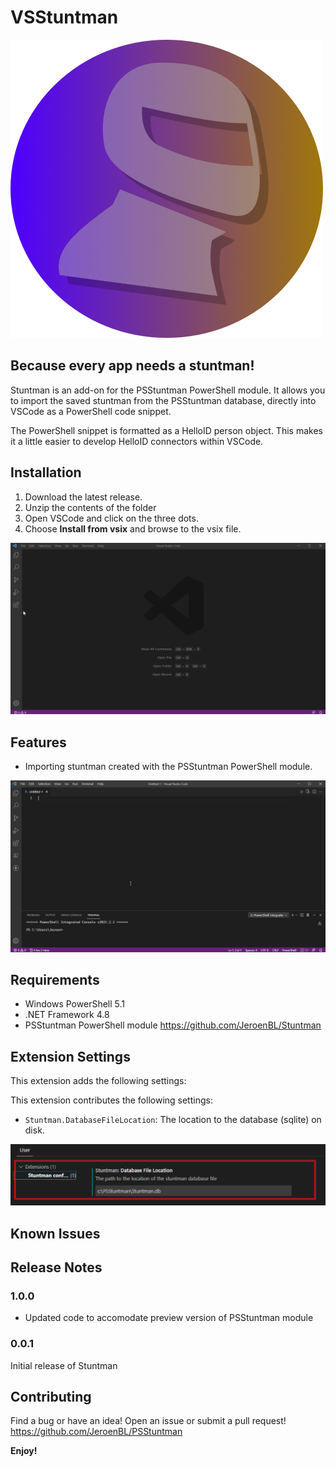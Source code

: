 # VSStuntman

![logo](https://raw.githubusercontent.com/JeroenBl/VSStuntman/main/logo.png)

## Because every app needs a stuntman!

Stuntman is an add-on for the PSStuntman PowerShell module. It allows you to import the saved stuntman from the PSStuntman database, directly into VSCode as a PowerShell code snippet.

The PowerShell snippet is formatted as a HelloID person object. This makes it a little easier to develop HelloID connectors within VSCode.

## Installation

1. Download the latest release.
2. Unzip the contents of the folder
3. Open VSCode and click on the three dots.
4. Choose __Install from vsix__ and browse to the vsix file.

![Install](https://raw.githubusercontent.com/JeroenBL/VSStuntman/main/assets/installStuntman.gif)

## Features

- Importing stuntman created with the PSStuntman PowerShell module.

![import](https://raw.githubusercontent.com/JeroenBL/VSStuntman/main/assets/importStuntman.gif)

## Requirements

- Windows PowerShell 5.1
- .NET Framework 4.8
- PSStuntman PowerShell module https://github.com/JeroenBL/Stuntman

## Extension Settings

This extension adds the following settings:

This extension contributes the following settings:

* `Stuntman.DatabaseFileLocation`: The location to the database (sqlite) on disk.

![Configure](https://raw.githubusercontent.com/JeroenBL/VSStuntman/main/assets/stuntmanConfiguration.png)

## Known Issues

## Release Notes

### 1.0.0

- Updated code to accomodate preview version of PSStuntman module

### 0.0.1

Initial release of Stuntman

## Contributing

Find a bug or have an idea! Open an issue or submit a pull request!
https://github.com/JeroenBL/PSStuntman

**Enjoy!**

